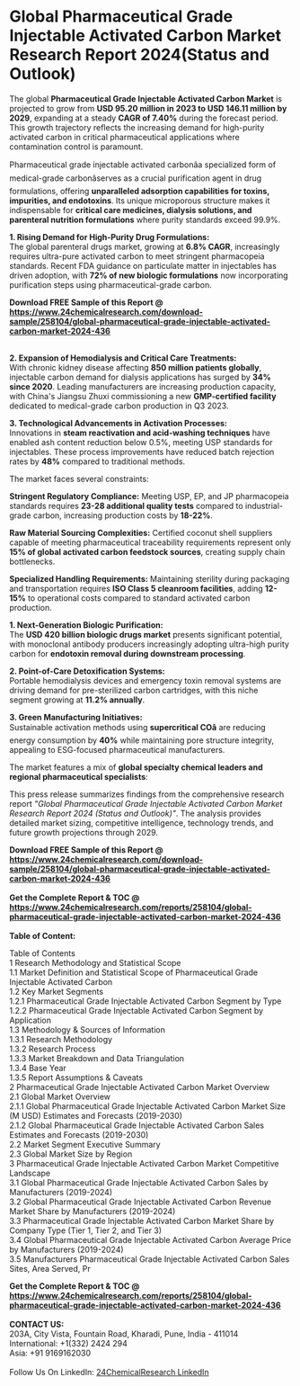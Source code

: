 <h1>Global Pharmaceutical Grade Injectable Activated Carbon Market Research Report 2024(Status and Outlook)</h1><p>The global <strong>Pharmaceutical Grade Injectable Activated Carbon Market</strong> is projected to grow from <strong>USD 95.20 million in 2023 to USD 146.11 million by 2029</strong>, expanding at a steady <strong>CAGR of 7.40%</strong> during the forecast period. This growth trajectory reflects the increasing demand for high-purity activated carbon in critical pharmaceutical applications where contamination control is paramount.</p><p>Pharmaceutical grade injectable activated carbonâa specialized form of medical-grade carbonâserves as a crucial purification agent in drug formulations, offering <strong>unparalleled adsorption capabilities for toxins, impurities, and endotoxins</strong>. Its unique microporous structure makes it indispensable for <strong>critical care medicines, dialysis solutions, and parenteral nutrition formulations</strong> where purity standards exceed 99.9%.</p><p><strong>1. Rising Demand for High-Purity Drug Formulations:</strong><br>
The global parenteral drugs market, growing at <strong>6.8% CAGR</strong>, increasingly requires ultra-pure activated carbon to meet stringent pharmacopeia standards. Recent FDA guidance on particulate matter in injectables has driven adoption, with <strong>72% of new biologic formulations</strong> now incorporating purification steps using pharmaceutical-grade carbon.</p><div><b>Download FREE Sample of this Report @ 
            <a href="https://www.24chemicalresearch.com/download-sample/258104/global-pharmaceutical-grade-injectable-activated-carbon-market-2024-436">
            https://www.24chemicalresearch.com/download-sample/258104/global-pharmaceutical-grade-injectable-activated-carbon-market-2024-436</a></b></div><br><p><strong>2. Expansion of Hemodialysis and Critical Care Treatments:</strong><br>
With chronic kidney disease affecting <strong>850 million patients globally</strong>, injectable carbon demand for dialysis applications has surged by <strong>34% since 2020</strong>. Leading manufacturers are increasing production capacity, with China's Jiangsu Zhuxi commissioning a new <strong>GMP-certified facility</strong> dedicated to medical-grade carbon production in Q3 2023.</p><p><strong>3. Technological Advancements in Activation Processes:</strong><br>
Innovations in <strong>steam reactivation and acid-washing techniques</strong> have enabled ash content reduction below 0.5%, meeting USP  standards for injectables. These process improvements have reduced batch rejection rates by <strong>48%</strong> compared to traditional methods.</p><p>The market faces several constraints:</p><p><strong>Stringent Regulatory Compliance:</strong> Meeting USP, EP, and JP pharmacopeia standards requires <strong>23-28 additional quality tests</strong> compared to industrial-grade carbon, increasing production costs by <strong>18-22%</strong>.</p><p><strong>Raw Material Sourcing Complexities:</strong> Certified coconut shell suppliers capable of meeting pharmaceutical traceability requirements represent only <strong>15% of global activated carbon feedstock sources</strong>, creating supply chain bottlenecks.</p><p><strong>Specialized Handling Requirements:</strong> Maintaining sterility during packaging and transportation requires <strong>ISO Class 5 cleanroom facilities</strong>, adding <strong>12-15%</strong> to operational costs compared to standard activated carbon production.</p><p><strong>1. Next-Generation Biologic Purification:</strong><br>
The <strong>USD 420 billion biologic drugs market</strong> presents significant potential, with monoclonal antibody producers increasingly adopting ultra-high purity carbon for <strong>endotoxin removal during downstream processing</strong>.</p><p><strong>2. Point-of-Care Detoxification Systems:</strong><br>
Portable hemodialysis devices and emergency toxin removal systems are driving demand for pre-sterilized carbon cartridges, with this niche segment growing at <strong>11.2% annually</strong>.</p><p><strong>3. Green Manufacturing Initiatives:</strong><br>
Sustainable activation methods using <strong>supercritical COâ</strong> are reducing energy consumption by <strong>40%</strong> while maintaining pore structure integrity, appealing to ESG-focused pharmaceutical manufacturers.</p><p>The market features a mix of <strong>global specialty chemical leaders and regional pharmaceutical specialists</strong>:</p><p>This press release summarizes findings from the comprehensive research report <em>"Global Pharmaceutical Grade Injectable Activated Carbon Market Research Report 2024 (Status and Outlook)"</em>. The analysis provides detailed market sizing, competitive intelligence, technology trends, and future growth projections through 2029.</p><div><b>Download FREE Sample of this Report @ 
            <a href="https://www.24chemicalresearch.com/download-sample/258104/global-pharmaceutical-grade-injectable-activated-carbon-market-2024-436">
            https://www.24chemicalresearch.com/download-sample/258104/global-pharmaceutical-grade-injectable-activated-carbon-market-2024-436</a></b></div><br><div><b>Get the Complete Report & TOC @ 
            <a href="https://www.24chemicalresearch.com/reports/258104/global-pharmaceutical-grade-injectable-activated-carbon-market-2024-436">
            https://www.24chemicalresearch.com/reports/258104/global-pharmaceutical-grade-injectable-activated-carbon-market-2024-436</a></b></div><br>
            <b>Table of Content:</b><p>Table of Contents<br />
1 Research Methodology and Statistical Scope<br />
1.1 Market Definition and Statistical Scope of Pharmaceutical Grade Injectable Activated Carbon<br />
1.2 Key Market Segments<br />
1.2.1 Pharmaceutical Grade Injectable Activated Carbon Segment by Type<br />
1.2.2 Pharmaceutical Grade Injectable Activated Carbon Segment by Application<br />
1.3 Methodology & Sources of Information<br />
1.3.1 Research Methodology<br />
1.3.2 Research Process<br />
1.3.3 Market Breakdown and Data Triangulation<br />
1.3.4 Base Year<br />
1.3.5 Report Assumptions & Caveats<br />
2 Pharmaceutical Grade Injectable Activated Carbon Market Overview<br />
2.1 Global Market Overview<br />
2.1.1 Global Pharmaceutical Grade Injectable Activated Carbon Market Size (M USD) Estimates and Forecasts (2019-2030)<br />
2.1.2 Global Pharmaceutical Grade Injectable Activated Carbon Sales Estimates and Forecasts (2019-2030)<br />
2.2 Market Segment Executive Summary<br />
2.3 Global Market Size by Region<br />
3 Pharmaceutical Grade Injectable Activated Carbon Market Competitive Landscape<br />
3.1 Global Pharmaceutical Grade Injectable Activated Carbon Sales by Manufacturers (2019-2024)<br />
3.2 Global Pharmaceutical Grade Injectable Activated Carbon Revenue Market Share by Manufacturers (2019-2024)<br />
3.3 Pharmaceutical Grade Injectable Activated Carbon Market Share by Company Type (Tier 1, Tier 2, and Tier 3)<br />
3.4 Global Pharmaceutical Grade Injectable Activated Carbon Average Price by Manufacturers (2019-2024)<br />
3.5 Manufacturers Pharmaceutical Grade Injectable Activated Carbon Sales Sites, Area Served, Pr</p><div><b>Get the Complete Report & TOC @ 
            <a href="https://www.24chemicalresearch.com/reports/258104/global-pharmaceutical-grade-injectable-activated-carbon-market-2024-436">
            https://www.24chemicalresearch.com/reports/258104/global-pharmaceutical-grade-injectable-activated-carbon-market-2024-436</a></b></div><br><b>CONTACT US:</b><br>
            203A, City Vista, Fountain Road, Kharadi, Pune, India - 411014<br>
            International: +1(332) 2424 294<br>
            Asia: +91 9169162030 <br><br>
            Follow Us On LinkedIn: <a href="https://www.linkedin.com/company/24chemicalresearch/">24ChemicalResearch LinkedIn</a>